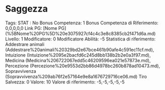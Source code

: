 # Saggezza

Tags: STAT
: No
Bonus Competenza: 1
Bonus Competenza di Riferimento: 0,0,0,0,0
Link PG: [Nome PG] (%5BNome%20PG%5D%20e3075927cf4c4c3e8c8385cb2f471d6a.md)
Livello: 1
Modificatore: 0
Modificatore  Abilità: -5
Statistica di riferimento: Addestrare animali (Addestrare%20animali%20329bd2e67bce461b90afe4c591ec11cf.md), Intuizione (Intuizione%2095e2bacfd6c245d8bb138b2b2e0a3f97.md), Medicina (Medicina%206722067edd5c46209596ea021e57873e.md), Percezione (Percezione%20e9553d2bb86d4978bc260b878ad10473.md), Sopravvivenza (Sopravvivenza%209ab76f2e57164e9e8a1676729716ce06.md)
Tiro Salvezza: 0
Valore: 10
Valore di riferimento: -5,-5,-5,-5,-5